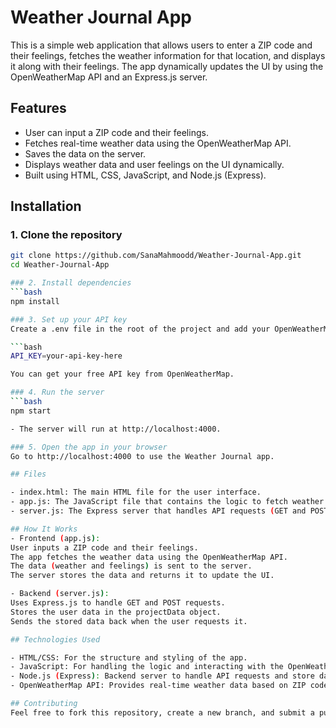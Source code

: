 # Weather Journal App

This is a simple web application that allows users to enter a ZIP code and their feelings, fetches the weather information for that location, and displays it along with their feelings. The app dynamically updates the UI by using the OpenWeatherMap API and an Express.js server.

## Features
- User can input a ZIP code and their feelings.
- Fetches real-time weather data using the OpenWeatherMap API.
- Saves the data on the server.
- Displays weather data and user feelings on the UI dynamically.
- Built using HTML, CSS, JavaScript, and Node.js (Express).

## Installation

### 1. Clone the repository

```bash
git clone https://github.com/SanaMahmoodd/Weather-Journal-App.git
cd Weather-Journal-App

### 2. Install dependencies 
```bash
npm install

### 3. Set up your API key
Create a .env file in the root of the project and add your OpenWeatherMap API key:

```bash
API_KEY=your-api-key-here

You can get your free API key from OpenWeatherMap.

### 4. Run the server
```bash
npm start

- The server will run at http://localhost:4000.

### 5. Open the app in your browser
Go to http://localhost:4000 to use the Weather Journal app.

## Files

- index.html: The main HTML file for the user interface.
- app.js: The JavaScript file that contains the logic to fetch weather data, post data to the server, and update the UI.
- server.js: The Express server that handles API requests (GET and POST) and serves the static files.

## How It Works
- Frontend (app.js):
User inputs a ZIP code and their feelings.
The app fetches the weather data using the OpenWeatherMap API.
The data (weather and feelings) is sent to the server.
The server stores the data and returns it to update the UI.

- Backend (server.js):
Uses Express.js to handle GET and POST requests.
Stores the user data in the projectData object.
Sends the stored data back when the user requests it.

## Technologies Used

- HTML/CSS: For the structure and styling of the app.
- JavaScript: For handling the logic and interacting with the OpenWeatherMap API.
- Node.js (Express): Backend server to handle API requests and store data.
- OpenWeatherMap API: Provides real-time weather data based on ZIP code.

## Contributing
Feel free to fork this repository, create a new branch, and submit a pull request with any improvements or bug fixes!